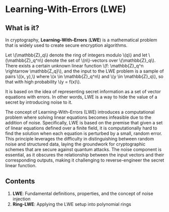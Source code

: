 # Learning-With-Errors (LWE)

## What is it?

In cryptography, **Learning-With-Errors** (**LWE**) is a mathematical problem that is widely used to create secure encryption algorithms.

Let \\(\mathbb{Z}_q\\) denote the ring of integers modulo \\(q\\) and let \\(\mathbb{Z}_q^n\\) denote the set of \\(n\\)\-vectors over \\(\mathbb{Z}_q\\). There exists a certain unknown linear function \\(f: \mathbb{Z}_q^n \rightarrow \mathbb{Z_q}\\), and the input to the LWE problem is a sample of pairs \\((x, y),\\) where \\(x \in \mathbb{Z}_q^n\\) and \\(y \in \mathbb{Z}_q\\), so that with high probability \\(y = f(x)\\).

It is based on the idea of representing secret information as a set of vector equations with errors. In other words, LWE is a way to hide the value of a secret by introducing noise to it.

The concept of Learning-With-Errors (LWE) introduces a computational problem where solving linear equations becomes infeasible due to the addition of noise. Specifically, LWE is based on the premise that given a set of linear equations defined over a finite field, it is computationally hard to find the solution when each equation is perturbed by a small, random error. This principle leverages the difficulty in distinguishing between random noise and structured data, laying the groundwork for cryptographic schemes that are secure against quantum attacks. The noise component is essential, as it obscures the relationship between the input vectors and their corresponding outputs, making it challenging to reverse-engineer the secret linear function.

## Contents

1. **LWE**: Fundamental definitions, properties, and the concept of noise injection
2. **Ring-LWE**: Applying the LWE setup into polynomial rings